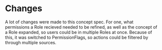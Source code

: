 # Changes
A lot of changes were made to this concept spec. For one, what permissions a Role recieved needed to be refined, as well as the concept of a Role expanded, so users could be in multiple Roles at once. Because of this, it was switched to PermissionFlags, so actions could be filtered by through multiple sources.

